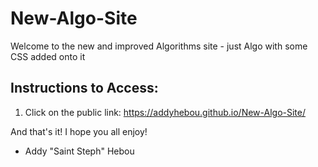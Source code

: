 # New-Algo-Site

Welcome to the new and improved Algorithms site - just Algo with some CSS added onto it

## Instructions to Access:
1. Click on the public link: https://addyhebou.github.io/New-Algo-Site/

And that's it! I hope you all enjoy!

- Addy "Saint Steph" Hebou